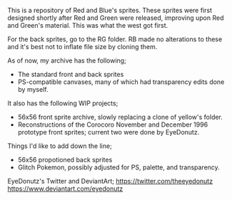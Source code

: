 This is a repository of Red and Blue's sprites. These sprites were first designed shortly after Red and Green were released, improving upon Red and Green's material. This was what the west got first.

For the back sprites, go to the RG folder. RB made no alterations to these and it's best not to inflate file size by cloning them.

As of now, my archive has the following;
- The standard front and back sprites
- PS-compatible canvases, many of which had transparency edits done by myself.

It also has the following WIP projects;
- 56x56 front sprite archive, slowly replacing a clone of yellow's folder.
- Reconstructions of the Corocoro November and December 1996 prototype front sprites; current two were done by EyeDonutz.

Things I'd like to add down the line;
- 56x56 propotioned back sprites
- Glitch Pokemon, possibly adjusted for PS, palette, and transparency.

EyeDonutz's Twitter and DeviantArt;
https://twitter.com/theeyedonutz
https://www.deviantart.com/eyedonutz
